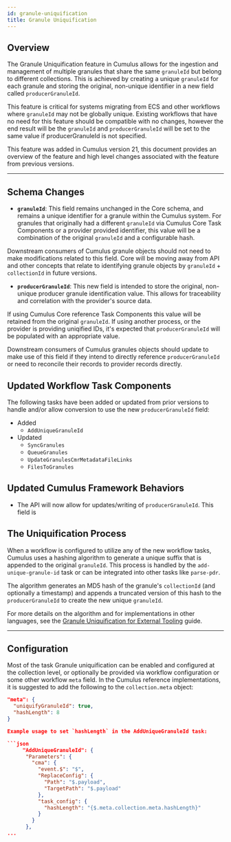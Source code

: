 ```yaml
---
id: granule-uniquification
title: Granule Uniquification
---
```


## **Overview**

The Granule Uniquification feature in Cumulus allows for the ingestion and management of multiple granules that share the same `granuleId` but belong to different collections. This is achieved by creating a unique `granuleId` for each granule and storing the original, non-unique identifier in a new field called `producerGranuleId`.

This feature is critical for systems migrating from ECS and other workflows where `granuleId` may not be globally unique.    Existing workflows that have no need for this feature should be compatible with no changes, however the end result will be the `granuleId` and `producerGranuleId` will be set to the same value if producerGranuleId is not specified.

This feature was added in Cumulus version 21, this document provides an overview of the feature and high level changes associated with the feature from previous versions.

---

## Schema Changes

* **`granuleId`**: This field remains unchanged in the Core schema, and remains a unique identifier for a granule within the Cumulus system. For granules that originally had a different `granuleId` via Cumulus Core Task Components or a provider provided identifier, this value will be a combination of the original `granuleId` and a configurable hash.

Downstream consumers of Cumulus granule objects should not need to make modifications related to this field.   Core will be moving away from API and other concepts that relate to identifying granule objects by `granuleId` + `collectionId` in future versions.

* **`producerGranuleId`**: This new field is intended to store the original, non-unique producer granule identification value.    This allows for traceability and correlation with the provider's source data.

If using Cumulus Core reference Task Components this value will be retained from the original `granuleId`.    If using another process, or the provider is providing uniqified IDs, it's expected that `producerGranuleId` will be populated with an appropriate value.

Downstream consumers of Cumulus granules objects should update to make use of this field if they intend to directly reference `producerGranuleId` or need to reconcile their records to provider records directly.

## Updated Workflow Task Components

The following tasks have been added or updated from prior versions to handle and/or allow conversion to use the new `producerGranuleId` field:

* Added
  * `AddUniqueGranuleId`
* Updated
  * `SyncGranules`
  * `QueueGranules`
  * `UpdateGranulesCmrMetadataFileLinks`
  * `FilesToGranules`

## Updated Cumulus Framework Behaviors

* The API will now allow for updates/writing of `producerGranuleId`.    This field is

## **The Uniquification Process**

When a workflow is configured to utilize any of the new workflow tasks, Cumulus uses a hashing algorithm to generate a unique suffix that is appended to the original `granuleId`. This process is handled by the `add-unique-granule-id` task or can be integrated into other tasks like `parse-pdr`.

The algorithm generates an MD5 hash of the granule's `collectionId` (and optionally a timestamp) and appends a truncated version of this hash to the `producerGranuleId` to create the new unique `granuleId`.

For more details on the algorithm and for implementations in other languages, see the [Granule Uniquification for External Tooling](./developer-guide/external-tooling-granule-uniquification.md) guide.

---

## **Configuration**

Most of the task Granule uniquification can be enabled and configured at the collection level, or optionally be provided via workflow configuration or some other workflow `meta` field.    In the Cumulus reference implementations, it is suggested to add the following to the `collection.meta` object:

```json
"meta": {
  "uniquifyGranuleId": true,
  "hashLength": 8
}

Example usage to set `hashLength` in the AddUniqueGranuleId task:

```json
     "AddUniqueGranuleId": {
      "Parameters": {
        "cma": {
          "event.$": "$",
          "ReplaceConfig": {
            "Path": "$.payload",
            "TargetPath": "$.payload"
          },
          "task_config": {
            "hashLength": "{$.meta.collection.meta.hashLength}"
          }
        }
      },
...
```
